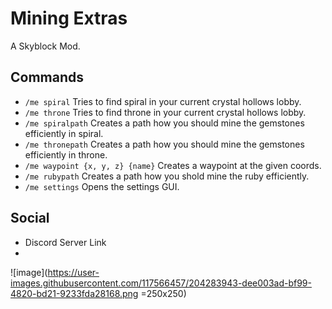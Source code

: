 # Mining Extras

A Skyblock Mod.
## Commands
  - `/me spiral` Tries to find spiral in your current crystal hollows lobby. 
  - `/me throne` Tries to find throne in your current crystal hollows lobby. 
  - `/me spiralpath` Creates a path how you should mine the gemstones efficiently in spiral.
  - `/me thronepath` Creates a path how you should mine the gemstones efficiently in throne.
  - `/me waypoint {x, y, z} {name}` Creates a waypoint at the given coords.
  - `/me rubypath` Creates a path how you shold mine the ruby efficiently.
  - `/me settings` Opens the settings GUI.

## Social
- Discord Server Link
- 
![image](https://user-images.githubusercontent.com/117566457/204283943-dee003ad-bf99-4820-bd21-9233fda28168.png =250x250)
